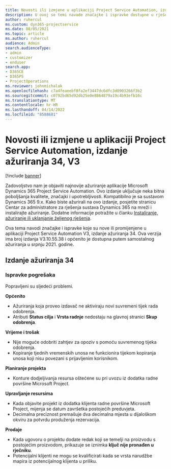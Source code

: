 ```yaml
---
title: Novosti ili izmjene u aplikaciji Project Service Automation, izdanje ažuriranja 34, V3
description: U ovoj se temi navode značajke i ispravke dostupne u rješenju Project Service Automation, izdanje ažuriranja 34, V3.
author: ruhercul
ms.custom: dyn365-projectservice
ms.date: 08/05/2021
ms.topic: article
ms.author: ruhercul
audience: Admin
search.audienceType:
- admin
- customizer
- enduser
search.app:
- D365CE
- D365PS
- ProjectOperations
ms.reviewer: johnmichalak
ms.openlocfilehash: c7a4feaeebf8fa2ef3447dc6dfc3d0903266f3b2
ms.sourcegitcommit: c0792bd65d92db25e0e8864879a19c4b93efb10c
ms.translationtype: MT
ms.contentlocale: hr-HR
ms.lasthandoff: 04/14/2022
ms.locfileid: "8588681"
---
```

# <a name="whats-new-or-changed-in-project-service-automation-update-release-34-v3"></a>Novosti ili izmjene u aplikaciji Project Service Automation, izdanje ažuriranja 34, V3

[!include [banner](../includes/psa-now-project-operations.md)]

Zadovoljstvo nam je objaviti najnovije ažuriranje aplikacije Microsoft Dynamics 365 Project Service Automation. Ovo izdanje uključuje neka bitna poboljšanja kvalitete, značajki i upotrebljivosti. Kompatibilno je sa sustavom Dynamics 365 9.x. Kako biste ažurirali na ovo izdanje, posjetite stranicu Centar za administratore za rješenja sustava Dynamics 365 na mreži i instalirajte ažuriranje. Dodatne informacije potražite u članku [Instaliranje, ažuriranje ili uklanjanje željenog rješenja](/power-platform/admin/install-remove-preferred-solution).

Ova tema navodi značajke i ispravke koje su nove ili promijenjene u aplikaciji Project Service Automation V3, izdanje ažuriranja 34. Ova verzija ima broj izdanja V3.10.55.38 i općenito je dostupna putem samostalnog ažuriranja u srpnju 2021. godine.

## <a name="update-release-34"></a>Izdanje ažuriranja 34

### <a name="bug-fixes"></a>Ispravke pogrešaka
Popravljeni su sljedeći problemi.

**Općenito**

- Ažuriranja koja proveo izdavač ne aktiviraju novi suvremeni tijek rada odobrenja.
- Atributi **Status cilja** i **Vrsta radnje** nedostaju na glavnoj stranici **Skup odobrenja**.

**Vrijeme i trošak**

- Nije moguće odobriti zahtjev za opoziv s pomoću suvremenog tijeka odobrenja.
- Kopiranje tjednih vremenskih unosa ne funkcionira tijekom kopiranja unosa koji nisu povezani s prijavljenim korisnikom.

**Planiranje projekta**

- Konture dodjeljivanja resursa oštećene su pri uvozu iz dodatka radne površine Microsoft Project.

**Upravljanje resursima**

- Kada objavite projekt iz dodatka klijenta radne površine Microsoft Project, mijenja se datum završetka postojećih preduvjeta.
- Decimalna preciznost premašuje dva decimalna mjesta u dijaloškom okviru za potvrdu produženja rezervacija.

**Prodaje**

- Kada ugovoru o projektu dodate redak koji se temelji na proizvodu s postojećim proizvodom, prikazuje se iznimka **ključ nije pronađen u rječniku**.
- Potencijalni klijenti ne mogu se kvalificirati kada se vrsta narudžbe mapira iz potencijalnog klijenta u priliku.
